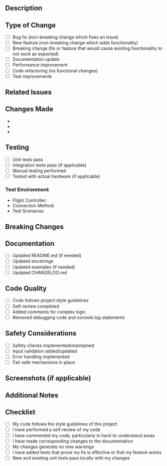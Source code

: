 ## Description
<!-- Provide a brief description of the changes in this PR -->

## Type of Change
<!-- Mark the relevant option with an "x" -->
- [ ] Bug fix (non-breaking change which fixes an issue)
- [ ] New feature (non-breaking change which adds functionality)
- [ ] Breaking change (fix or feature that would cause existing functionality to not work as expected)
- [ ] Documentation update
- [ ] Performance improvement
- [ ] Code refactoring (no functional changes)
- [ ] Test improvements

## Related Issues
<!-- Link to any related issues using "Fixes #123" or "Related to #123" -->

## Changes Made
<!-- List the specific changes made in this PR -->
- 
- 
- 

## Testing
<!-- Describe the testing performed -->
- [ ] Unit tests pass
- [ ] Integration tests pass (if applicable)
- [ ] Manual testing performed
- [ ] Tested with actual hardware (if applicable)

### Test Environment
<!-- If tested with hardware, provide details -->
- Flight Controller: 
- Connection Method: 
- Test Scenarios: 

## Breaking Changes
<!-- List any breaking changes and migration steps -->

## Documentation
- [ ] Updated README.md (if needed)
- [ ] Updated docstrings
- [ ] Updated examples (if needed)
- [ ] Updated CHANGELOG.md

## Code Quality
- [ ] Code follows project style guidelines
- [ ] Self-review completed
- [ ] Added comments for complex logic
- [ ] Removed debugging code and console.log statements

## Safety Considerations
<!-- For flight control related changes -->
- [ ] Safety checks implemented/maintained
- [ ] Input validation added/updated
- [ ] Error handling implemented
- [ ] Fail-safe mechanisms in place

## Screenshots (if applicable)
<!-- Add screenshots for UI changes or visual improvements -->

## Additional Notes
<!-- Any additional information, concerns, or questions -->

## Checklist
- [ ] My code follows the style guidelines of this project
- [ ] I have performed a self-review of my code
- [ ] I have commented my code, particularly in hard-to-understand areas
- [ ] I have made corresponding changes to the documentation
- [ ] My changes generate no new warnings
- [ ] I have added tests that prove my fix is effective or that my feature works
- [ ] New and existing unit tests pass locally with my changes
